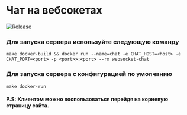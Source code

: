 # Чат на вебсокетах
[![Release](https://img.shields.io/badge/release-v1.0.0-blue)](https://github.com/Lapp-coder/go-pocket-sdk/releases)

### Для запуска сервера используйте следующую команду
```make docker-build && docker run --name=chat -e CHAT_HOST=<host> -e CHAT_PORT=<port> -p <port>>:<port> --rm websocket-chat```

### Для запуска сервера с конфигурацией по умолчанию
```make docker-run```

#### P.S: Клиентом можно воспользоваться перейдя на корневую страницу сайта.
